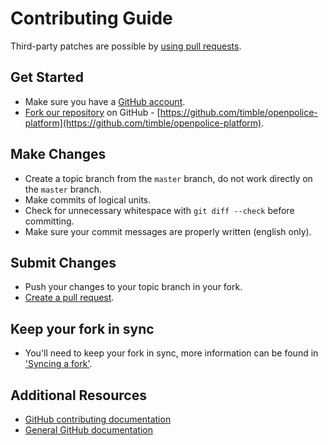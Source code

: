 # Contributing Guide

Third-party patches are possible by [using pull requests](https://help.github.com/articles/using-pull-requests).

## Get Started

* Make sure you have a [GitHub account](https://github.com/signup/free).
* [Fork our repository](https://help.github.com/articles/fork-a-repo) on GitHub - [https://github.com/timble/openpolice-platform](https://github.com/timble/openpolice-platform).


## Make Changes

* Create a topic branch from the ```master``` branch, do not work directly on the ```master``` branch.
* Make commits of logical units.
* Check for unnecessary whitespace with ```git diff --check``` before committing.
* Make sure your commit messages are properly written (english only).


## Submit Changes

* Push your changes to your topic branch in your fork.
* [Create a pull request](https://help.github.com/articles/creating-a-pull-request).

## Keep your fork in sync

* You'll need to keep your fork in sync, more information can be found in ['Syncing a fork'](https://help.github.com/articles/syncing-a-fork).


## Additional Resources

* [GitHub contributing documentation](https://help.github.com/categories/63/articles)
* [General GitHub documentation](https://help.github.com/)
